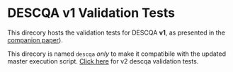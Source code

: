 # DESCQA v1 Validation Tests

This direcory hosts the validation tests for DESCQA **v1**,
as presented in the [companion paper](https://arxiv.org/abs/1709.09665)).

This direcory is named `descqa` *only* to make it compatibile with the updated master execution script.
[Click here](../descqa) for v2 descqa validation tests.
